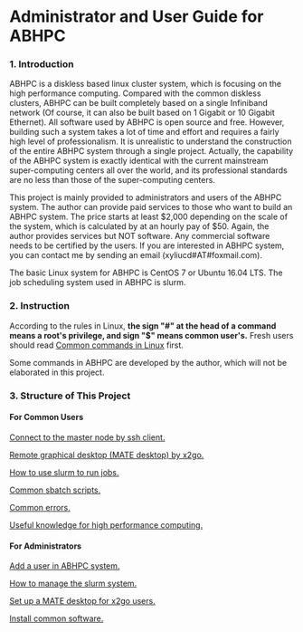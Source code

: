 # Administrator and User Guide for ABHPC

### 1. Introduction

ABHPC is a diskless based linux cluster system, which is focusing on the high performance computing. Compared with the common diskless clusters, ABHPC can be built completely based on a single Infiniband network (Of course, it can also be built based on 1 Gigabit or 10 Gigabit Ethernet). All software used by ABHPC is open source and free. However, building such a system takes a lot of time and effort and requires a fairly high level of professionalism. It is unrealistic to understand the construction of the entire ABHPC system through a single project. Actually, the capability of the ABHPC system is exactly identical with the current mainstream super-computing centers all over the world, and its professional standards are no less than those of the super-computing centers.

This project is mainly provided to administrators and users of the ABHPC system. The author can provide paid services to those who want to build an ABHPC system. The price starts at least $2,000 depending on the scale of the system, which is calculated by at an hourly pay of $50. Again, the author provides services but NOT software. Any commercial software needs to be certified by the users. If you are interested in ABHPC system, you can contact me by sending an email (xyliucd#AT#foxmail.com).

The basic Linux system for ABHPC is CentOS 7 or Ubuntu 16.04 LTS. The job scheduling system used in ABHPC is slurm.

### 2. Instruction

According to the rules in Linux, **the sign "#" at the head of a command means a root's privilege, and sign "$" means common user's.** Fresh users should read [Common commands in Linux](User/Linux_commands.md) first.

Some commands in ABHPC are developed by the author, which will not be elaborated in this project.

### 3. Structure of This Project

#### For Common Users

[Connect to the master node by ssh client.](User/ssh_client.md)

[Remote graphical desktop (MATE desktop) by x2go.](User/x2go.md)

[How to use slurm to run jobs.](User/slurm_user.md)

[Common sbatch scripts.](User/slurm_script)

[Common errors.](User/errors.md)

[Useful knowledge for high performance computing.](User/knowledge.md)

#### For Administrators

[Add a user in ABHPC system.](Admin/add_user.md)

[How to manage the slurm system.](Admin/manage_slurm.md)

[Set up a MATE desktop for x2go users.](Admin/x2go_server.md)

[Install common software.](Install_software)
